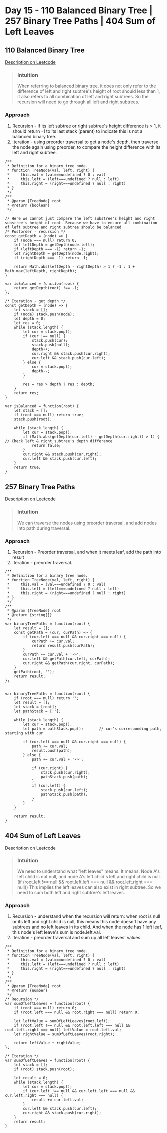 # Day 15 - 110 Balanced Binary Tree | 257 Binary Tree Paths | 404 Sum of Left Leaves

## 110 Balanced Binary Tree
[Description on Leetcode](https://leetcode.com/problems/balanced-binary-tree/description/)

> ### Intuition
> When referring to balanced binary tree, it does not only refer to the difference of left and right subtree's height of root should less than 1, it also refers to all combination of left and right subtrees. So the recursion will need to go through all left and right subtrees. 

### Approach
1. Recursion - If its left subtree or right subtree's height difference is > 1, it should return -1 to its last stack (parent) to indicate this is not a balanced binary tree.
2. Iteration - using preorder traversal to get a node's depth, then traverse the node again using preorder, to compare the height difference with its left and right subtree.

```
/**
 * Definition for a binary tree node.
 * function TreeNode(val, left, right) {
 *     this.val = (val===undefined ? 0 : val)
 *     this.left = (left===undefined ? null : left)
 *     this.right = (right===undefined ? null : right)
 * }
 */
/**
 * @param {TreeNode} root
 * @return {boolean}
 */

// Here we cannot just compare the left substree's height and right substree's height of root. Because we have to ensure all combination of left subtree and right subtree should be balanced
/* Postorder - recursion */
const getDepth = (node) => {
    if (node === null) return 0;
    let leftDepth = getDepth(node.left);
    if (leftDepth === -1) return -1;
    let rightDepth = getDepth(node.right);
    if (rightDepth === -1) return -1;

    return Math.abs(leftDepth - rightDepth) > 1 ? -1 : 1 + Math.max(leftDepth, rightDepth);
}

var isBalanced = function(root) {
    return getDepth(root) !== -1;
};

/* Iteration - get depth */
const getDepth = (node) => {
    let stack = [];
    if (node) stack.push(node);
    let depth = 0;
    let res = 0;
    while (stack.length) {
        let cur = stack.pop();
        if (cur !== null) {
            stack.push(cur);
            stack.push(null);
            depth++;
            cur.right && stack.push(cur.right);
            cur.left && stack.push(cur.left);
        } else {
            cur = stack.pop();
            depth--;
        }

        res = res > depth ? res : depth;
    }
    return res;
}

var isBalanced = function(root) {
    let stack = [];
    if (root === null) return true;
    stack.push(root);

    while (stack.length) {
        let cur = stack.pop();
        if (Math.abs(getDepth(cur.left) - getDepth(cur.right)) > 1) { // Check left & right subtree's depth difference
            return false;
        }
        cur.right && stack.push(cur.right);
        cur.left && stack.push(cur.left);
    }
    return true;
}
```


## 257 Binary Tree Paths
[Description on Leetcode](https://leetcode.com/problems/binary-tree-paths/description/)

> ### Intuition
> We can traverse the nodes using preorder traversal, and add nodes into path during traversal.

### Approach
1. Recursion - Preorder traversal, and when it meets leaf, add the path into result
2. Iteration - preorder traversal.

```
/**
 * Definition for a binary tree node.
 * function TreeNode(val, left, right) {
 *     this.val = (val===undefined ? 0 : val)
 *     this.left = (left===undefined ? null : left)
 *     this.right = (right===undefined ? null : right)
 * }
 */
/**
 * @param {TreeNode} root
 * @return {string[]}
 */
var binaryTreePaths = function(root) {
    let result = [];
    const getPath = (cur, curPath) => {
        if (cur.left === null && cur.right === null) {
            curPath += cur.val;
            return result.push(curPath);
        }
        curPath += cur.val + '->';
        cur.left && getPath(cur.left, curPath);
        cur.right && getPath(cur.right, curPath);
    }
    getPath(root, '');
    return result;
};


var binaryTreePaths = function(root) {
    if (root === null) return '';
    let result = []; 
    let stack = [root];
    let pathStack = [''];

    while (stack.length) {
        let cur = stack.pop();
        let path = pathStack.pop();       // cur's corresponding path, starting with cur

        if (cur.left === null && cur.right === null) {
            path += cur.val;
            result.push(path);
        } else {
            path += cur.val + '->';

            if (cur.right) {
                stack.push(cur.right);
                pathStack.push(path);
            }
            if (cur.left) {
                stack.push(cur.left);
                pathStack.push(path);
            }
        }
    }

    return result;
}
```


## 404 Sum of Left Leaves
[Description on Leetcode](https://leetcode.com/problems/sum-of-left-leaves/description/)

> ### Intuition
> We need to understand what "left leaves" means. It means:
> Node A's left child is not null, and node A's left child's left and right child is null. (if (root.left !== null && root.left.left === null && root.left.right === null))
> This implies the left leaves can also exist in right subtree. So we need to sum both left and right subtree's left leaves.

### Approach
1. Recursion - understand when the recursion will return: when root is null or its left and right child is null, this means this node doesn't have any subtrees and no left leaves in its child. And when the node has 1 left leaf, this node's left leave's sum is node.left.val.
2. Iteration - preorder traversal and sum up all left leaves' values.

```
/**
 * Definition for a binary tree node.
 * function TreeNode(val, left, right) {
 *     this.val = (val===undefined ? 0 : val)
 *     this.left = (left===undefined ? null : left)
 *     this.right = (right===undefined ? null : right)
 * }
 */
/**
 * @param {TreeNode} root
 * @return {number}
 */
/* Recursion */
var sumOfLeftLeaves = function(root) {
    if (root === null) return 0;
    if (root.left === null && root.right === null) return 0;

    let leftValue = sumOfLeftLeaves(root.left);
    if (root.left !== null && root.left.left === null && root.left.right === null) leftValue = root.left.val;
    let rightValue = sumOfLeftLeaves(root.right);

    return leftValue + rightValue;
};

/* Iteration */
var sumOfLeftLeaves = function(root) {
    let stack = [];
    if (root) stack.push(root);

    let result = 0;
    while (stack.length) {
        let cur = stack.pop();
        if (cur.left !== null && cur.left.left === null && cur.left.right === null) {
            result += cur.left.val;
        }
        cur.left && stack.push(cur.left);
        cur.right && stack.push(cur.right);
    }
    return result;
}

```
